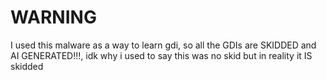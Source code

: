 # WARNING
I used this malware as a way to learn gdi, so all the GDIs are SKIDDED and AI GENERATED!!!, idk why i used to say this was no skid but in reality it IS skidded
